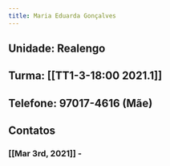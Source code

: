 ```yaml
---
title: Maria Eduarda Gonçalves
---
```


## Unidade: Realengo
## Turma: [[TT1-3-18:00 2021.1]]
## Telefone: 97017-4616 (Mãe)
## **Contatos**
### [[Mar 3rd, 2021]] -
